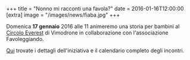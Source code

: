 +++
title = "Nonno mi racconti una favola?"
date = 2016-01-16T12:00:00
[extra]
image = "/images/news/fiaba.jpg"
+++

Domenica **17 gennaio** 2016 alle 11 animeremo una storia per bambini al [Circolo Everest][1] di Vimodrone in collaborazione
con l'associazione Favoleggiando.


[Qui][2] trovate i dettagli dell'iniziativa e il calendario completo degli incontri.

[1]: http://circoloeverest.com/
[2]: http://circoloeverest.com/ti-racconto-una-favola-a-vimodrone/

